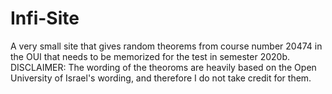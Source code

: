 # Infi-Site
A very small site that gives random theorems from course number 20474 in the OUI that needs to be memorized for the test in semester 2020b.
DISCLAIMER: The wording of the theoroms are heavily based on the Open University of Israel's wording, and therefore I do not take credit for them.
